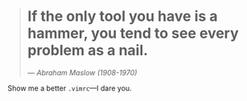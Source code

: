 > # If the only tool you have is a hammer, you tend to see every problem as a nail.
> &mdash; <cite>Abraham Maslow (1908-1970)</cite>

Show me a better `.vimrc`&mdash;I dare you.
